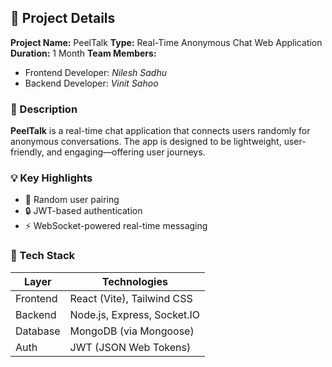 ## 📄 Project Details

**Project Name:** PeelTalk
**Type:** Real-Time Anonymous Chat Web Application
**Duration:** 1 Month
**Team Members:**

* Frontend Developer: *Nilesh Sadhu*
* Backend Developer: *Vinit Sahoo*

### 📝 Description

**PeelTalk** is a real-time chat application that connects users randomly for anonymous conversations.
The app is designed to be lightweight, user-friendly, and engaging—offering user journeys.

### 💡 Key Highlights

* 🔄 Random user pairing
* 🔒 JWT-based authentication
* ⚡ WebSocket-powered real-time messaging

### 🔧 Tech Stack

| Layer      | Technologies                                 |
| ---------- | -------------------------------------------- |
| Frontend   | React (Vite), Tailwind CSS                   |
| Backend    | Node.js, Express, Socket.IO                  |
| Database   | MongoDB (via Mongoose)                       |
| Auth       | JWT (JSON Web Tokens)                        |
